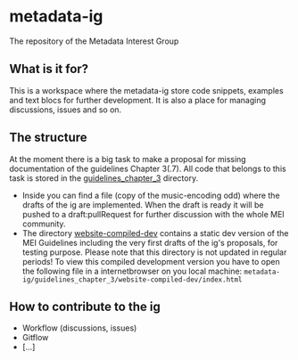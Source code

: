 # metadata-ig
The repository of the Metadata Interest Group

## What is it for?
This is a workspace where the metadata-ig store code snippets, examples and text blocs for further development. It is also a place for managing discussions, issues and so on.

## The structure
At the moment there is a big task to make a proposal for missing documentation of the guidelines Chapter 3(.7). All code that belongs to this task is stored in the [guidelines_chapter_3](https://github.com/music-encoding/metadata-ig/tree/main/guidelines_chapter_3) directory.
- Inside you can find a file (copy of the music-encoding odd) where the drafts of the ig are implemented. When the draft is ready it will be pushed to a draft:pullRequest for further discussion with the whole MEI community.
- The directory [website-compiled-dev](https://github.com/music-encoding/metadata-ig/tree/main/guidelines_chapter_3/website-compiled-dev) contains a static dev version of the MEI Guidelines including the very first drafts of the ig's proposals, for testing purpose. Please note that this directory is not updated in regular periods! To view this compiled development version you have to open the following file in a internetbrowser on you local machine: `metadata-ig/guidelines_chapter_3/website-compiled-dev/index.html`

## How to contribute to the ig
- Workflow (discussions, issues)
- Gitflow
- [...]
